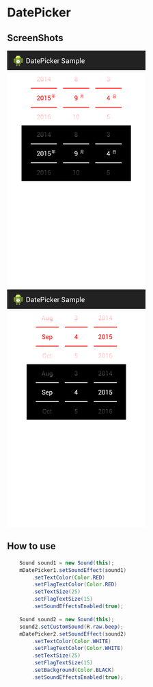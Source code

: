 DatePicker
==========
## ScreenShots

![](screenshots/screenshot1.png)
![](screenshots/screenshot2.png)

## How to use

```java
    Sound sound1 = new Sound(this);
	mDatePicker1.setSoundEffect(sound1)
		.setTextColor(Color.RED)
		.setFlagTextColor(Color.RED)
		.setTextSize(25)
		.setFlagTextSize(15)
		.setSoundEffectsEnabled(true);
```
```java
	Sound sound2 = new Sound(this);
	sound2.setCustomSound(R.raw.beep);
	mDatePicker2.setSoundEffect(sound2)
		.setTextColor(Color.WHITE)
		.setFlagTextColor(Color.WHITE)
		.setTextSize(25)
		.setFlagTextSize(15)
		.setBackground(Color.BLACK)
		.setSoundEffectsEnabled(true);
```